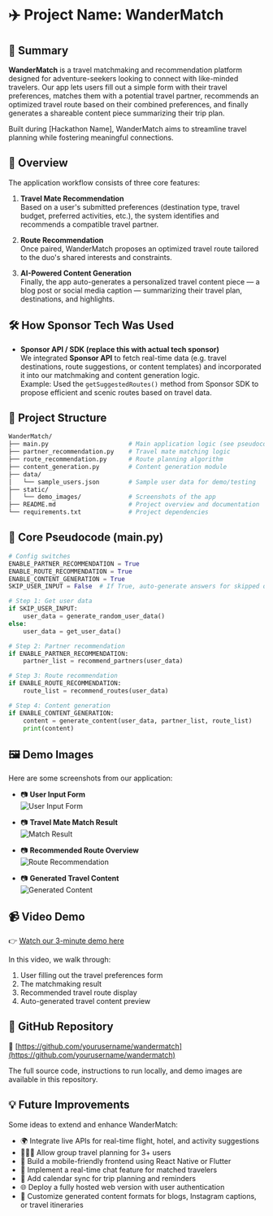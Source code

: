 # ✈️ Project Name: **WanderMatch**


## 📌 Summary

**WanderMatch** is a travel matchmaking and recommendation platform designed for adventure-seekers looking to connect with like-minded travelers. Our app lets users fill out a simple form with their travel preferences, matches them with a potential travel partner, recommends an optimized travel route based on their combined preferences, and finally generates a shareable content piece summarizing their trip plan.

Built during [Hackathon Name], WanderMatch aims to streamline travel planning while fostering meaningful connections.



## 📖 Overview

The application workflow consists of three core features:

1. **Travel Mate Recommendation**  
   Based on a user's submitted preferences (destination type, travel budget, preferred activities, etc.), the system identifies and recommends a compatible travel partner.

2. **Route Recommendation**  
   Once paired, WanderMatch proposes an optimized travel route tailored to the duo's shared interests and constraints.

3. **AI-Powered Content Generation**  
   Finally, the app auto-generates a personalized travel content piece — a blog post or social media caption — summarizing their travel plan, destinations, and highlights.



## 🛠️ How Sponsor Tech Was Used

- **Sponsor API / SDK (replace this with actual tech sponsor)**  
  We integrated **Sponsor API** to fetch real-time data (e.g. travel destinations, route suggestions, or content templates) and incorporated it into our matchmaking and content generation logic.  
  Example: Used the `getSuggestedRoutes()` method from Sponsor SDK to propose efficient and scenic routes based on travel data.



## 📂 Project Structure

```bash
WanderMatch/
├── main.py                      # Main application logic (see pseudocode below)
├── partner_recommendation.py    # Travel mate matching logic
├── route_recommendation.py      # Route planning algorithm
├── content_generation.py        # Content generation module
├── data/
│   └── sample_users.json        # Sample user data for demo/testing
├── static/
│   └── demo_images/             # Screenshots of the app
├── README.md                    # Project overview and documentation
└── requirements.txt             # Project dependencies
```



## 📝 Core Pseudocode (main.py)

```python
# Config switches
ENABLE_PARTNER_RECOMMENDATION = True
ENABLE_ROUTE_RECOMMENDATION = True
ENABLE_CONTENT_GENERATION = True
SKIP_USER_INPUT = False  # If True, auto-generate answers for skipped questions

# Step 1: Get user data
if SKIP_USER_INPUT:
    user_data = generate_random_user_data()
else:
    user_data = get_user_data()

# Step 2: Partner recommendation
if ENABLE_PARTNER_RECOMMENDATION:
    partner_list = recommend_partners(user_data)

# Step 3: Route recommendation
if ENABLE_ROUTE_RECOMMENDATION:
    route_list = recommend_routes(user_data)

# Step 4: Content generation
if ENABLE_CONTENT_GENERATION:
    content = generate_content(user_data, partner_list, route_list)
    print(content)
```


## 🖼️ Demo Images

Here are some screenshots from our application:

- 📷 **User Input Form**  
  ![User Input Form](static/demo_images/user_input_form.png)

- 📷 **Travel Mate Match Result**  
  ![Match Result](static/demo_images/match_result.png)

- 📷 **Recommended Route Overview**  
  ![Route Recommendation](static/demo_images/route_recommendation.png)

- 📷 **Generated Travel Content**  
  ![Generated Content](static/demo_images/generated_content.png)



## 📹 Video Demo

👉 [Watch our 3-minute demo here](https://your-demo-video-link.com)

In this video, we walk through:

1. User filling out the travel preferences form
2. The matchmaking result
3. Recommended travel route display
4. Auto-generated travel content preview



## 📌 GitHub Repository

🔗 [https://github.com/yourusername/wandermatch](https://github.com/yourusername/wandermatch)

The full source code, instructions to run locally, and demo images are available in this repository.



## 💡 Future Improvements

Some ideas to extend and enhance WanderMatch:

- 🌍 Integrate live APIs for real-time flight, hotel, and activity suggestions
- 🧑‍🤝‍🧑 Allow group travel planning for 3+ users
- 📱 Build a mobile-friendly frontend using React Native or Flutter
- 💬 Implement a real-time chat feature for matched travelers
- 📅 Add calendar sync for trip planning and reminders
- 🌐 Deploy a fully hosted web version with user authentication
- 🎨 Customize generated content formats for blogs, Instagram captions, or travel itineraries
